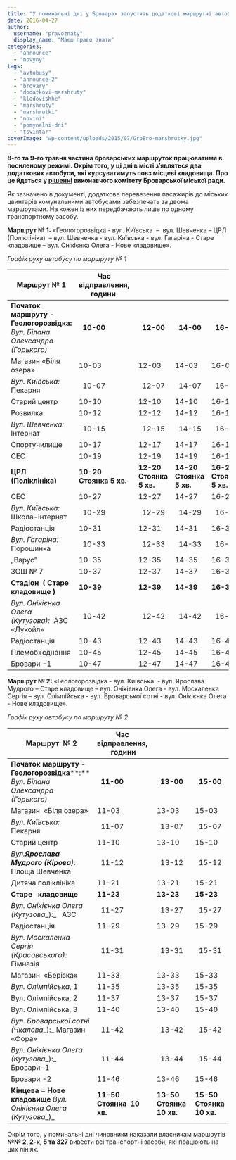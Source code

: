 ```yaml
---
title: "У поминальні дні у Броварах запустять додаткові маршрутні автобуси - ГРАФІК"
date: 2016-04-27
author: 
  username: "pravoznaty"
  display_name: "Маєш право знати"
categories: 
  - "announce"
  - "novyny"
tags: 
  - "avtobusy"
  - "announce-2"
  - "brovary"
  - "dodatkovi-marshruty"
  - "kladovishhe"
  - "marshruty"
  - "marshrutki"
  - "novini"
  - "pomynalni-dni"
  - "tsvintar"
coverImage: "wp-content/uploads/2015/07/GroBro-marshrutky.jpg"
---
```


**8-го та 9-го травня частина броварських маршруток працюватиме в посиленому режимі. Окрім того, у ці дні в місті з’являться два додаткових автобуси, які курсуватимуть повз місцеві кладовища. Про це йдеться у [рішенні](http://docs.brovary.org/p35778/20.04.2016/92) виконавчого комітету Броварської міської ради.**

Як зазначено в документі, додаткове перевезення пасажирів до міських цвинтарів комунальними автобусами забезпечать за двома маршрутами. На кожен із них передбачають лише по одному транспортному засобу.

**Маршрут № 1:** «Геологорозвідка - вул. Київська  –  вул. Шевченка – ЦРЛ (Поліклініка)  – вул. Шевченка - вул. Київська - вул. Гагаріна - Старе кладовище – вул. Онікієнка Олега - Нове кладовище».

_Графік руху автобусу по маршруту № 1_

| **Маршрут № 1** |   **Час  відправлення,  години**    |  |  |  |
| --- | --- | --- | --- | --- |
|   **Початок маршруту - Геологорозвідка:**  _Вул. Білана Олександра (Горького)_ |      **10-00** |      **12-00** |      **14-00** |      **16-00** |
| Магазин «Біля озера» | 10-03 | 12-03 | 14-03 | 16-03 |
|   _Вул. Київська:_  Пекарня |      10-07 |      12-07 |      14-07 |      16-07 |
| Старий центр | 10-10 | 12-10 | 14-10 | 16-10 |
| Розвилка | 10-12 | 12-12 | 14-12 | 16-12 |
|   _Вул. Шевченка:_  Інтернат |      10-15 |      12-15 |      14-15 |      16-15 |
| Спортучилище | 10-17 | 12-17 | 14-17 | 16-17 |
| СЕС | 10-19 | 12-19 | 14-19 | 16-19 |
| **ЦРЛ (Поліклініка)** |   **10-20**  **Стоянка 5 хв.** |   **12-20**  **Стоянка 5 хв.** |   **14-20**  **Стоянка 5 хв.** |   **16-20**  **Стоянка 5 хв.** |
| СЕС | 10-27 | 12-27 | 14-27 | 16-27 |
|   _Вул. Київська:_  Школа-інтернат |      10-29 |      12-29 |      14-29 |      16-29 |
| Радіостанція | 10-31 | 12-31 | 14-31 | 16-31 |
|   _Вул. Гагаріна:_  Порошинка |      10-33 |      12-33 |      14-33 |      16-33 |
| „Варус” | 10-35 | 12-35 | 14-35 | 16-35 |
| ЗОШ № 7 | 10-37 | 12-37 | 14-37 | 16-37 |
| **Стадіон  ( Старе кладовище )** | **10-39** | **12-39** | **14-39** | **16-39** |
|   _Вул. Онікієнка Олега (Кутузова):_   АЗС «Лукойл» |      10-42 |      12-42 |      14-42 |      16-42 |
| Радіостанція | 10-43 | 12-43 | 14-43 | 16-43 |
| Племоб»єднання | 10-45 | 12-45 | 14-45 | 16-45 |
| Бровари -1 | 10-47 | 12-47 | 14-47 | 16-47 |

**Маршрут № 2:** «Геологорозвідка - вул. Київська  - вул. Ярослава Мудрого – Старе кладовище – вул. Онікієнка Олега - вул. Москаленка Сергія – вул. Олімпійська - вул. Броварської сотні - вул. Онікієнка Олега - Нове кладовище».

_Графік руху автобусу по маршруту № 2_

|  **Маршрут**  **№** **2** | **Час  відправлення,  години** |  |  |  |
| --- | --- | --- | --- | --- |
|   **Початок маршруту - Геологорозвідка****:**  _Вул. Білана Олександра (Горького)_ |      **11-00** |      **13-00** |      **15-00** |      **17-00** |
| Магазин  «Біля озера» | 11-03 | 13-03 | 15-03 | 17-03 |
|   _Вул. Київська:_  Пекарня |      11-07 |      13-07 |      15-07 |      17-07 |
| Старий центр | 11-10 | 13-10 | 15-10 | 17-10 |
|   _Вул.__Ярослава Мудрого (Кірова__):_   Площа Шевченка |      11-12 |      13-12 |      15-12 |      17-12 |
| Дитяча поліклініка | 11-21 | 13-21 | 15-21 | 17-21 |
| **Старе**   **кладовище** | **11-23** | **13-23** | **15-23** | **17-23** |
|   _Вул._ _Онікієнка Олега (Кутузова__):_    АЗС |      11-27 |      13-27 |      15-27 |      17-27 |
| Радіостанція | 11-29 | 13-29 | 15-29 | 17-29 |
|   _Вул. Москаленка Сергія (Красовського):_  Гімназія |      11-31 |      13-31 |      15-31 |      17-31 |
| Магазин  «Берізка» | 11-33 | 13-33 | 15-33 | 17-33 |
| _Вул. Олімпійська_, 1 | 11-35 | 13-35 | 15-35 | 17-35 |
| Вул. Олімпійська, 2 | 11-37 | 13-37 | 15-37 | 17-37 |
| Вул. Олімпійська, 3 | 11-40 | 13-40 | 15-40 | 17-40 |
|   _Вул._ _Броварської сотні (Чкалова__):_  Магазин «Фора» |      11-42 |      13-42 |      15-42 |      17-42 |
|   _Вул. Онікієнка Олега (Кутузова__):_  Бровари-1 |      11-44 |      13-44 |      15-44 |      17-44 |
| Бровари -2 | 11-46 | 13-46 | 15-46 | 17-46 |
|   **Кінцева =** **Нове кладовище**  _Вул. Онікієнка Олега (Кутузова__)_ |   **11-50**  **Стоянка  10 хв.** |   **13-50**  **Стоянка  10 хв.** |   **15-50**  **Стоянка  10 хв.** |   **17-50**  **Стоянка  10 хв.** |

Окрім того, у поминальні дні чиновники наказали власникам маршрутів **№№ 2, 2-к, 5 та 327** вивести всі транспортні засоби, які працюють на цих лініях.

